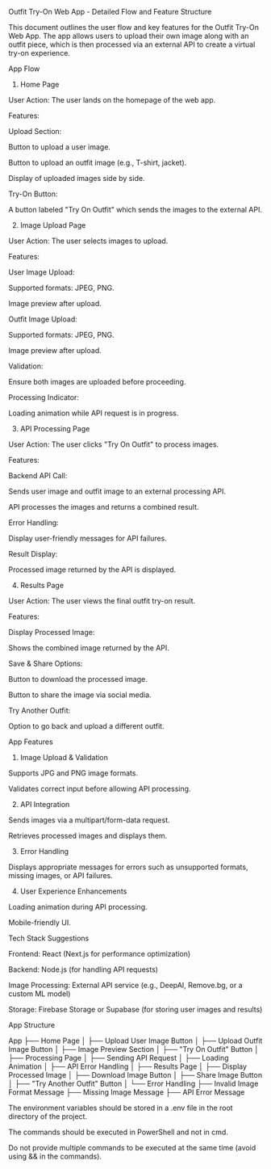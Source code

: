 Outfit Try-On Web App - Detailed Flow and Feature Structure

This document outlines the user flow and key features for the Outfit Try-On Web App. The app allows users to upload their own image along with an outfit piece, which is then processed via an external API to create a virtual try-on experience.

App Flow

1. Home Page

User Action: The user lands on the homepage of the web app.

Features:

Upload Section:

Button to upload a user image.

Button to upload an outfit image (e.g., T-shirt, jacket).

Display of uploaded images side by side.

Try-On Button:

A button labeled "Try On Outfit" which sends the images to the external API.

2. Image Upload Page

User Action: The user selects images to upload.

Features:

User Image Upload:

Supported formats: JPEG, PNG.

Image preview after upload.

Outfit Image Upload:

Supported formats: JPEG, PNG.

Image preview after upload.

Validation:

Ensure both images are uploaded before proceeding.

Processing Indicator:

Loading animation while API request is in progress.

3. API Processing Page

User Action: The user clicks "Try On Outfit" to process images.

Features:

Backend API Call:

Sends user image and outfit image to an external processing API.

API processes the images and returns a combined result.

Error Handling:

Display user-friendly messages for API failures.

Result Display:

Processed image returned by the API is displayed.

4. Results Page

User Action: The user views the final outfit try-on result.

Features:

Display Processed Image:

Shows the combined image returned by the API.

Save & Share Options:

Button to download the processed image.

Button to share the image via social media.

Try Another Outfit:

Option to go back and upload a different outfit.

App Features

1. Image Upload & Validation

Supports JPG and PNG image formats.

Validates correct input before allowing API processing.

2. API Integration

Sends images via a multipart/form-data request.

Retrieves processed images and displays them.

3. Error Handling

Displays appropriate messages for errors such as unsupported formats, missing images, or API failures.

4. User Experience Enhancements

Loading animation during API processing.

Mobile-friendly UI.

Tech Stack Suggestions

Frontend: React (Next.js for performance optimization)

Backend: Node.js (for handling API requests)

Image Processing: External API service (e.g., DeepAI, Remove.bg, or a custom ML model)

Storage: Firebase Storage or Supabase (for storing user images and results)

App Structure

App
├── Home Page
│   ├── Upload User Image Button
│   ├── Upload Outfit Image Button
│   ├── Image Preview Section
│   ├── "Try On Outfit" Button
│
├── Processing Page
│   ├── Sending API Request
│   ├── Loading Animation
│   ├── API Error Handling
│
├── Results Page
│   ├── Display Processed Image
│   ├── Download Image Button
│   ├── Share Image Button
│   ├── "Try Another Outfit" Button
│
└── Error Handling
    ├── Invalid Image Format Message
    ├── Missing Image Message
    ├── API Error Message

The environment variables should be stored in a .env file in the root directory of the project.

The commands should be executed in PowerShell and not in cmd.

Do not provide multiple commands to be executed at the same time (avoid using && in the commands).

